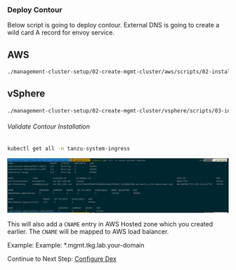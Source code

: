 
### Deploy Contour
Below script is going to deploy contour. External DNS is going to create a wild card A record for envoy service.

## AWS
```bash
./management-cluster-setup/02-create-mgmt-cluster/aws/scripts/02-install-contour.sh
```

## vSphere
```bash
./management-cluster-setup/02-create-mgmt-cluster/vsphere/scripts/03-install-contour.sh
```

###### Validate Contour Installation
```bash
kubectl get all -n tanzu-system-ingress
```
![mgmt-cls-2](../../img/mgmt-cls-2.png)

This will also add a `CNAME` entry in AWS Hosted zone which you created earlier. The `CNAME` will be mapped to AWS load balancer.

Example: Example: *.mgmt.tkg.lab.your-domain

Continue to Next Step: [Configure Dex](04_install_dex.md)
